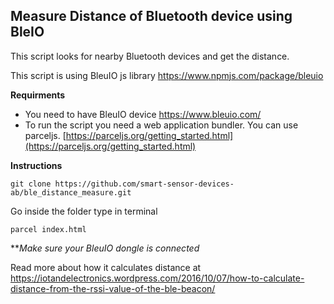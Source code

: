 ## Measure Distance of Bluetooth device using BleIO

This script looks for nearby Bluetooth devices and get the distance.

This script is using BleuIO js library https://www.npmjs.com/package/bleuio

**Requirments** 
- You need to have BleuIO device https://www.bleuio.com/
- To run the script you need a web application bundler. You can use parceljs. [https://parceljs.org/getting_started.html](https://parceljs.org/getting_started.html) 


**Instructions** 

    git clone https://github.com/smart-sensor-devices-ab/ble_distance_measure.git

Go inside the folder
type in terminal

    parcel index.html
    
***Make sure your BleuIO dongle is connected*

Read more about how it calculates distance at 
https://iotandelectronics.wordpress.com/2016/10/07/how-to-calculate-distance-from-the-rssi-value-of-the-ble-beacon/



